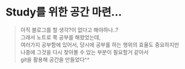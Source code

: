 # Study를 위한 공간 마련...

>아직 블로그를 할 생각?이 없다고 해야하나..?    
그래서 노트로 쭉 공부를 해왔었는데,  
여러가지 공부함에 있어서, 당시에 공부를 하는 행위의 효율도 중요하지만  
나중에 그것을 다시 찾아볼 수 있는 부분이 필요할거 같아서  
git을 활용해 공간을 만들었다^^
